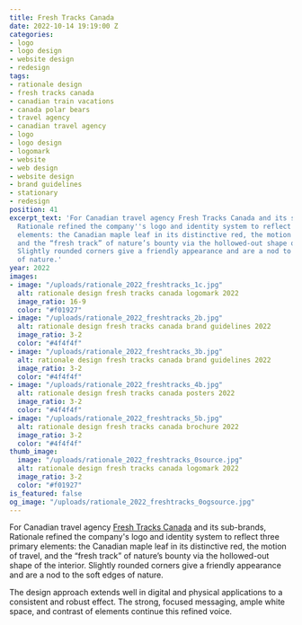 ```yaml
---
title: Fresh Tracks Canada
date: 2022-10-14 19:19:00 Z
categories:
- logo
- logo design
- website design
- redesign
tags:
- rationale design
- fresh tracks canada
- canadian train vacations
- canada polar bears
- travel agency
- canadian travel agency
- logo
- logo design
- logomark
- website
- web design
- website design
- brand guidelines
- stationary
- redesign
position: 41
excerpt_text: 'For Canadian travel agency Fresh Tracks Canada and its sub-brands,
  Rationale refined the company''s logo and identity system to reflect three primary
  elements: the Canadian maple leaf in its distinctive red, the motion of travel,
  and the “fresh track” of nature’s bounty via the hollowed-out shape of the interior.
  Slightly rounded corners give a friendly appearance and are a nod to the soft edges
  of nature.'
year: 2022
images:
- image: "/uploads/rationale_2022_freshtracks_1c.jpg"
  alt: rationale design fresh tracks canada logomark 2022
  image_ratio: 16-9
  color: "#f01927"
- image: "/uploads/rationale_2022_freshtracks_2b.jpg"
  alt: rationale design fresh tracks canada brand guidelines 2022
  image_ratio: 3-2
  color: "#4f4f4f"
- image: "/uploads/rationale_2022_freshtracks_3b.jpg"
  alt: rationale design fresh tracks canada brand guidelines 2022
  image_ratio: 3-2
  color: "#4f4f4f"
- image: "/uploads/rationale_2022_freshtracks_4b.jpg"
  alt: rationale design fresh tracks canada posters 2022
  image_ratio: 3-2
  color: "#4f4f4f"
- image: "/uploads/rationale_2022_freshtracks_5b.jpg"
  alt: rationale design fresh tracks canada brochure 2022
  image_ratio: 3-2
  color: "#4f4f4f"
thumb_image:
  image: "/uploads/rationale_2022_freshtracks_0source.jpg"
  alt: rationale design fresh tracks canada logomark 2022
  image_ratio: 3-2
  color: "#f01927"
is_featured: false
og_image: "/uploads/rationale_2022_freshtracks_0ogsource.jpg"
---
```


For Canadian travel agency [Fresh Tracks Canada](https://freshtrackscanada.com/) and its sub-brands, Rationale refined the company's logo and identity system to reflect three primary elements: the Canadian maple leaf in its distinctive red, the motion of travel, and the “fresh track” of nature’s bounty via the hollowed-out shape of the interior. Slightly rounded corners give a friendly appearance and are a nod to the soft edges of nature.

The design approach extends well in digital and physical applications to a consistent and robust effect. The strong, focused messaging, ample white space, and contrast of elements continue this refined voice.